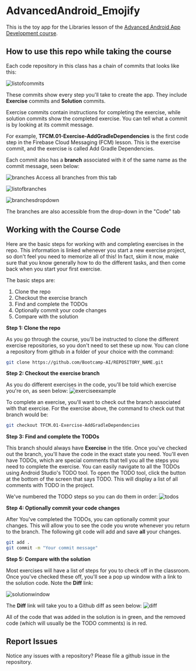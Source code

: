 # AdvancedAndroid_Emojify

This is the toy app for the Libraries lesson of the [Advanced Android App Development course](https://www.bootcampai.org/courses/nanodegree-android-developer).

## How to use this repo while taking the course

Each code repository in this class has a chain of commits that looks like this:

![listofcommits](https://d17h27t6h515a5.cloudfront.net/topher/2017/March/58befe2e_listofcommits/listofcommits.png)

These commits show every step you'll take to create the app. They include **Exercise** commits and **Solution** commits. 

Exercise commits contain instructions for completing the exercise, while solution commits show the completed exercise. You can tell what a commit is by looking at its commit message. 

For example, **TFCM.01-Exercise-AddGradleDependencies** is the first code step in the Firebase Cloud Messaging (FCM) lesson. This is the exercise commit, and the exercise is called Add Gradle Dependencies.

Each commit also has a **branch** associated with it of the same name as the commit message, seen below:

![branches](https://d17h27t6h515a5.cloudfront.net/topher/2017/April/590390fe_branches-ud855/branches-ud855.png
)
Access all branches from this tab

![listofbranches](https://d17h27t6h515a5.cloudfront.net/topher/2017/March/58befe76_listofbranches/listofbranches.png
)


![branchesdropdown](https://d17h27t6h515a5.cloudfront.net/topher/2017/April/590391a3_branches-dropdown-ud855/branches-dropdown-ud855.png
)


The branches are also accessible from the drop-down in the "Code" tab


## Working with the Course Code

Here are the basic steps for working with and completing exercises in the repo. This information is linked whenever you start a new exercise project, so don't feel you need to memorize all of this! In fact, skim it now, make sure that you know generally how to do the different tasks, and then come back when you start your first exercise. 

The basic steps are:

1. Clone the repo
2. Checkout the exercise branch
3. Find and complete the TODOs
4. Optionally commit your code changes
5. Compare with the solution


**Step 1: Clone the repo**

As you go through the course, you'll be instructed to clone the different exercise repositories, so you don't need to set these up now. You can clone a repository from github in a folder of your choice with the command:

```bash
git clone https://github.com/Bootcamp-AI/REPOSITORY_NAME.git
```

**Step 2: Checkout the exercise branch**

As you do different exercises in the code, you'll be told which exercise you're on, as seen below:
![exerciseexample](https://d17h27t6h515a5.cloudfront.net/topher/2017/March/58bf0087_exerciseexample/exerciseexample.png
)

To complete an exercise, you'll want to check out the branch associated with that exercise. For the exercise above, the command to check out that branch would be:

```bash
git checkout TFCM.01-Exercise-AddGradleDependencies
```

**Step 3: Find and complete the TODOs**

This branch should always have **Exercise** in the title. Once you've checked out the branch, you'll have the code in the exact state you need. You'll even have TODOs, which are special comments that tell you all the steps you need to complete the exercise. You can easily navigate to all the TODOs using Android Studio's TODO tool. To open the TODO tool, click the button at the bottom of the screen that says TODO. This will display a list of all comments with TODO in the project. 

We've numbered the TODO steps so you can do them in order:
![todos](https://d17h27t6h515a5.cloudfront.net/topher/2017/March/58bf00e7_todos/todos.png
)

**Step 4: Optionally commit your code changes**

After You've completed the TODOs, you can optionally commit your changes. This will allow you to see the code you wrote whenever you return to the branch. The following git code will add and save **all** your changes.

```bash
git add .
git commit -m "Your commit message"
```

**Step 5: Compare with the solution**

Most exercises will have a list of steps for you to check off in the classroom. Once you've checked these off, you'll see a pop up window with a link to the solution code. Note the **Diff** link:

![solutionwindow](https://d17h27t6h515a5.cloudfront.net/topher/2017/March/58bf00f9_solutionwindow/solutionwindow.png
)

The **Diff** link will take you to a Github diff as seen below:
![diff](https://d17h27t6h515a5.cloudfront.net/topher/2017/March/58bf0108_diffsceenshot/diffsceenshot.png
)

All of the code that was added in the solution is in green, and the removed code (which will usually be the TODO comments) is in red. 
## Report Issues
Notice any issues with a repository? Please file a github issue in the repository.
